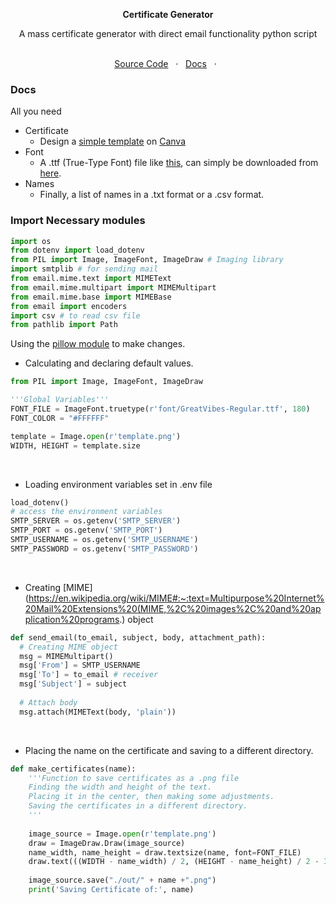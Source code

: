 <p align="center">
  <b>Certificate Generator</b>
</p> 
<p align="center"> A mass certificate generator with direct email functionality python script </p>
<p align="center">
  <br>
  <a href="main.py">Source Code</a> &nbsp; · &nbsp; 
   <a href="#docs">Docs</a> &nbsp; · &nbsp;
   <br>

   ### Docs

All you need

- Certificate
  - Design a [simple template](template.png) on [Canva](https://www.canva.com/)
- Font
  - A .ttf (True-Type Font) file like [this](/font), can simply be downloaded from [here](https://www.google.com/search?q=download+.ttf+fonts).
- Names
  - Finally, a list of names in a .txt format or a .csv format.

### Import Necessary modules
```python
import os
from dotenv import load_dotenv
from PIL import Image, ImageFont, ImageDraw # Imaging library 
import smtplib # for sending mail
from email.mime.text import MIMEText
from email.mime.multipart import MIMEMultipart
from email.mime.base import MIMEBase
from email import encoders
import csv # to read csv file
from pathlib import Path
```
Using the [pillow module](https://pypi.org/project/Pillow/) to make changes.
<br>
- Calculating and declaring default values.
```python
from PIL import Image, ImageFont, ImageDraw

'''Global Variables'''
FONT_FILE = ImageFont.truetype(r'font/GreatVibes-Regular.ttf', 180)
FONT_COLOR = "#FFFFFF"

template = Image.open(r'template.png')
WIDTH, HEIGHT = template.size
```
<br>

- Loading environment variables set in .env file
```python
load_dotenv()
# access the environment variables 
SMTP_SERVER = os.getenv('SMTP_SERVER')
SMTP_PORT = os.getenv('SMTP_PORT')
SMTP_USERNAME = os.getenv('SMTP_USERNAME')
SMTP_PASSWORD = os.getenv('SMTP_PASSWORD')
```

<br>

- Creating [MIME](https://en.wikipedia.org/wiki/MIME#:~:text=Multipurpose%20Internet%20Mail%20Extensions%20(MIME,%2C%20images%2C%20and%20application%20programs.) object
```python
def send_email(to_email, subject, body, attachment_path):
  # Creating MIME object
  msg = MIMEMultipart()
  msg['From'] = SMTP_USERNAME
  msg['To'] = to_email # receiver
  msg['Subject'] = subject 
  
  # Attach body
  msg.attach(MIMEText(body, 'plain'))
```
<br>




- Placing the name on the certificate and saving to a different directory.

```python
def make_certificates(name):
    '''Function to save certificates as a .png file
    Finding the width and height of the text. 
    Placing it in the center, then making some adjustments.
    Saving the certificates in a different directory.
    '''
    
    image_source = Image.open(r'template.png')
    draw = ImageDraw.Draw(image_source)
    name_width, name_height = draw.textsize(name, font=FONT_FILE)
    draw.text(((WIDTH - name_width) / 2, (HEIGHT - name_height) / 2 - 30), name, fill=FONT_COLOR, font=FONT_FILE)
    
    image_source.save("./out/" + name +".png")
    print('Saving Certificate of:', name)        

```

<br>

